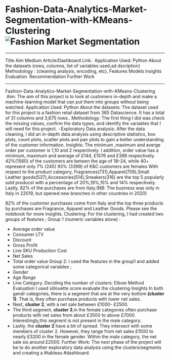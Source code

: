 # Fashion-Data-Analytics-Market-Segmentation-with-KMeans-Clustering![Fashion Market Segmentation](https://user-images.githubusercontent.com/71575857/222194112-3c7b9f92-7636-4b9a-834f-993ee39f47d6.png)

---

Title
Aim
Medium Article/Dashboard Link: 
Application Used: Python
About the datasets (rows, columns, list of variables used,ad dscription)
Methodology : (cleaning analysis, encoding, etc), Features Models
Insights
Evaluation 
Recommendation
Further Work

---

Fashion-Data-Analytics-Market-Segmentation-with-KMeans-Clustering
 Aim: The aim of this project is to look at customers in-depth and make a machine-learning model that can put them into groups without being watched.
Application Used: Python
About the datasets: The dataset used for this project is a fashion retail dataset from 365 Datascience. It has a total of 31 columns and 3,675 rows..
Methodology: The first thing I did was check the missing values, confirm the data types, and identify the variables that I will need for this project.
 - Exploratory Data analysis: After the data cleaning, I did an in-depth data analysis using descriptive statistics, box plots, count plots, scatter plots and pair plots to gain a better understanding of the customer information.
Insights:
The minimum ,maximum and averge order per customer is 1,10 and 2 respectively. I addition, order value has a minimum, maximum and average of £144, £1576 and £388 respectively.
42%(1560) of the customers are betwen the age of 18–24, while 40+ represent only 7% (245)
93% (3399) of K&C customers are females
With respect to the product category, Fragrances(731),Apparel(709),Small Leather goods(537),Accessories(514),Sneakers(316) are the top 5 popularly sold producst with a percentage of 20%,19%,15% and 14% respectively.
Lastly, 82% of the purchases are from Italy.(NB: The business was only in Italy in 22019, but opened new branches in other countries in 2020)

82% of the customer purchases come from Italy and the top three products by purchases are Fragrance, Apparel and Leather Goods.
Please see the notebook for more insights.
Clustering:
For the clustering, I had created two groups of features ;
Group 1 (numeric variables alone) :
- Average order value
- Consumer LTV
- Discount
- Gross Profit
- Line SKU Production Cost
- Net Sales
- Total order value
Group 2:
I used the features in the group1 and added some categorical variables ;
- Gender
- Age Range
- Line Category.
Deciding the number of clusters: Elbow Method
Evaluation
I used sillouette score evaluate the clustering
Insights
In both gendr categories, there is a segment that are at the very bottom <strong>(cluster 1)</strong>. That is, they often purchase products with lower net sales.
- Next, <strong>cluster 2</strong>, with a net sale between £1000- £2500.
- The third segment, <strong>cluster 3</strong>,in the female categories often purchase products with net sales from about £3500 to above £7000. Interestingly,this segment is not present in the male category.
- Lastly, the <strong>cluster 2</strong> have a bit of spread. They intersect with some members of cluster 2. However, they range from net sales £1500 to nearly £3200 in the female gender. Within the male category, the net sale sis around £2000.
Further Work:
The next phase of the project will be to do another exploratory data analysis using the clusters/segments and creating a #tableau #dashboard.
